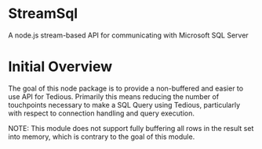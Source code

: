 # StreamSql
A node.js stream-based API for communicating with Microsoft SQL Server 

# Initial Overview

The goal of this node package is to provide a non-buffered and easier to use API for Tedious. Primarily this means
reducing the number of touchpoints necessary to make a SQL Query using Tedious, particularly with respect to connection
handling and query execution.

NOTE: This module does not support fully buffering all rows in the result set into memory, which is contrary
to the goal of this module.